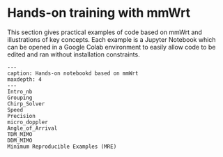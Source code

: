 # Hands-on training with mmWrt

This section gives practical examples of code based on mmWrt and illustrations of key concepts.
Each example is a Jupyter Notebook which can be opened in a Google Colab environment to easily allow code to be edited 
and ran without installation constraints.

```{toctree}
---
caption: Hands-on notebookd based on mmWrt
maxdepth: 4
---
Intro_nb
Grouping
Chirp_Solver
Speed
Precision
micro_doppler
Angle_of_Arrival
TDM_MIMO
DDM_MIMO
Minimum Reproducible Examples (MRE)
```
